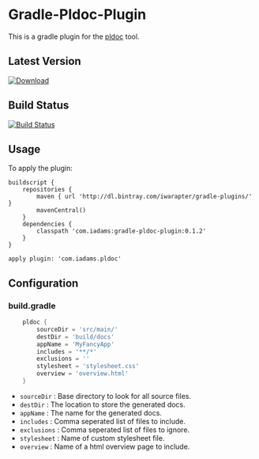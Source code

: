 Gradle-Pldoc-Plugin
=========

This is a gradle plugin for the [pldoc] tool.

Latest Version
--------------
 [ ![Download](https://api.bintray.com/packages/iwarapter/gradle-plugins/gradle-pldoc-plugin/images/download.svg) ](https://bintray.com/iwarapter/gradle-plugins/gradle-pldoc-plugin/_latestVersion)
 
 
Build Status
------------
[![Build Status](https://travis-ci.org/iwarapter/gradle-pldoc-plugin.svg?branch=master)](https://travis-ci.org/iwarapter/gradle-pldoc-plugin)

Usage
-----------

To apply the plugin:
```
buildscript {
	repositories {
		maven { url 'http://dl.bintray.com/iwarapter/gradle-plugins/' }
		mavenCentral()
	}
	dependencies {
		classpath 'com.iadams:gradle-pldoc-plugin:0.1.2'
	}
}

apply plugin: 'com.iadams.pldoc'
```

## Configuration

### build.gradle
```groovy
	pldoc {
		sourceDir = 'src/main/'
		destDir = 'build/docs'
		appName = 'MyFancyApp'
		includes = '**/*'
	    exclusions = ''
		stylesheet = 'stylesheet.css'
		overview = 'overview.html'
	}
```

* `sourceDir` : Base directory to look for all source files.
* `destDir` : The location to store the generated docs.
* `appName` :  The name for the generated docs.
* `includes` : Comma seperated list of files to include.
* `exclusions` : Comma seperated list of files to ignore.
* `stylesheet` :  Name of custom stylesheet file.
* `overview` : Name of a html overview page to include.

[pldoc]:http://pldoc.sourceforge.net/maven-site/
